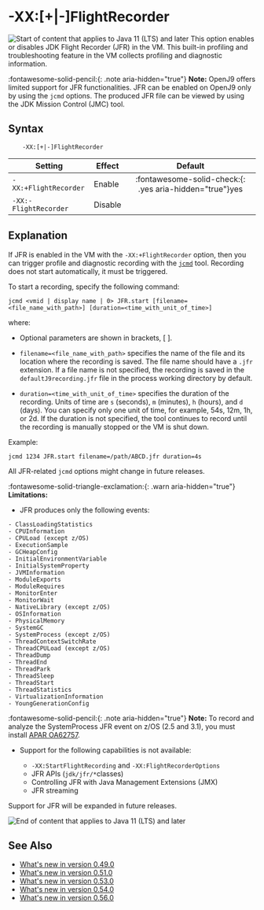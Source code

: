 <!--
* Copyright (c) 2017, 2025 IBM Corp. and others
*
* This program and the accompanying materials are made
* available under the terms of the Eclipse Public License 2.0
* which accompanies this distribution and is available at
* https://www.eclipse.org/legal/epl-2.0/ or the Apache
* License, Version 2.0 which accompanies this distribution and
* is available at https://www.apache.org/licenses/LICENSE-2.0.
*
* This Source Code may also be made available under the
* following Secondary Licenses when the conditions for such
* availability set forth in the Eclipse Public License, v. 2.0
* are satisfied: GNU General Public License, version 2 with
* the GNU Classpath Exception [1] and GNU General Public
* License, version 2 with the OpenJDK Assembly Exception [2].
*
* [1] https://www.gnu.org/software/classpath/license.html
* [2] https://openjdk.org/legal/assembly-exception.html
*
* SPDX-License-Identifier: EPL-2.0 OR Apache-2.0 OR GPL-2.0-only WITH Classpath-exception-2.0 OR GPL-2.0-only WITH OpenJDK-assembly-exception-1.0
-->

# -XX:[+|-]FlightRecorder

![Start of content that applies to Java 11 (LTS) and later](cr/java11plus.png) This option enables or disables JDK Flight Recorder (JFR) in the VM. This built-in profiling and troubleshooting feature in the VM collects profiling and diagnostic information.

:fontawesome-solid-pencil:{: .note aria-hidden="true"} **Note:** OpenJ9 offers limited support for JFR functionalities. JFR can be enabled on OpenJ9 only by using the `jcmd` options. The produced JFR file can be viewed by using the JDK Mission Control (JMC) tool.

## Syntax

        -XX:[+|-]FlightRecorder

| Setting                            | Effect  | Default                                                                            |
|------------------------------------|---------|:----------------------------------------------------------------------------------:|
| `-XX:+FlightRecorder` | Enable  | :fontawesome-solid-check:{: .yes aria-hidden="true"}<span class="sr-only">yes</span> |
| `-XX:-FlightRecorder` | Disable |               |

## Explanation

If JFR is enabled in the VM with the `-XX:+FlightRecorder` option, then you can trigger profile and diagnostic recording with the [`jcmd`](https://eclipse.dev/openj9/docs/tool_jcmd/) tool. Recording does not start automatically, it must be triggered.

To start a recording, specify the following command:

```
jcmd <vmid | display name | 0> JFR.start [filename=<file_name_with_path>] [duration=<time_with_unit_of_time>]

```
where:

- Optional parameters are shown in brackets, [ ].

- `filename=<file_name_with_path>` specifies the name of the file and its location where the recording is saved. The file name should have a `.jfr` extension. If a file name is not specified, the recording is saved in the `defaultJ9recording.jfr` file in the process working directory by default.

- `duration=<time_with_unit_of_time>` specifies the duration of the recording. Units of time are `s` (seconds), `m` (minutes), `h` (hours), and `d` (days). You can specify only one unit of time, for example, 54s, 12m, 1h, or 2d. If the duration is not specified, the tool continues to record until the recording is manually stopped or the VM is shut down.

Example:

```
jcmd 1234 JFR.start filename=/path/ABCD.jfr duration=4s

```

All JFR-related `jcmd` options might change in future releases.

:fontawesome-solid-triangle-exclamation:{: .warn aria-hidden="true"} **Limitations:**

- JFR produces only the following events:

```
- ClassLoadingStatistics
- CPUInformation
- CPULoad (except z/OS)
- ExecutionSample
- GCHeapConfig
- InitialEnvironmentVariable
- InitialSystemProperty
- JVMInformation
- ModuleExports
- ModuleRequires
- MonitorEnter
- MonitorWait
- NativeLibrary (except z/OS)
- OSInformation
- PhysicalMemory
- SystemGC
- SystemProcess (except z/OS)
- ThreadContextSwitchRate
- ThreadCPULoad (except z/OS)
- ThreadDump
- ThreadEnd
- ThreadPark
- ThreadSleep
- ThreadStart
- ThreadStatistics
- VirtualizationInformation
- YoungGenerationConfig

```
  :fontawesome-solid-pencil:{: .note aria-hidden="true"} **Note:** To record and analyze the SystemProcess JFR event on z/OS (2.5 and 3.1), you must install [APAR OA62757](https://www.ibm.com/support/pages/apar/OA62757).

- Support for the following capabilities is not available:

    - `-XX:StartFlightRecording` and `-XX:FlightRecorderOptions`
    - JFR APIs (`jdk/jfr/*`classes)
    - Controlling JFR with Java Management Extensions (JMX)
    - JFR streaming

Support for JFR will be expanded in future releases.

![End of content that applies to Java 11 (LTS) and later](cr/java_close_lts.png)

## See Also

- [What's new in version 0.49.0](version0.49.md#new-xx-flightrecorder-option-added)
- [What's new in version 0.51.0](version0.51.md#support-for-jdk-flight-recorder-jfr-in-the-vm-for-openjdk-11-and-later-running-on-all-platforms)
- [What's new in version 0.53.0](version0.53.md#new-java-flight-recorder-jfr-events-are-added-in-this-release)
- [What's new in version 0.54.0](version0.54.md#new-jdk-flight-recorder-jfr-events-are-added-in-this-release)
- [What's new in version 0.56.0](version0.56.md#the-nativelibrary-and-systemprocess-jfr-events-are-supported-in-all-platforms-except-zos)


<!-- ==== END OF TOPIC ==== xxflightrecorder.md ==== -->
